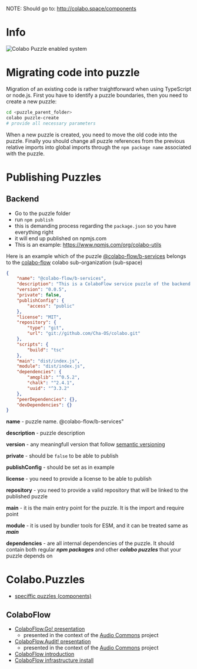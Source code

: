 NOTE: Should go to: http://colabo.space/components

# Info

![Colabo Puzzle enabled system](https://colabo.space/data/images/puzzles/colabo-puzzles-system-overview.jpg)

# Migrating code into puzzle

Migration of an existing code is rather traightforward when using TypeScript or node.js. First you have to identify a puzzle boundaries, then you need to create a new puzzle:

```sh
cd <puzzle_parent_folder>
colabo puzzle-create
# provide all necessary parameters
```

When a new puzzle is created, you need to move the old code into the puzzle. Finally you should change all puzzle references from the previous relative imports into global imports through the `npm package name` associated with the puzzle.

<!--
# Tips and Tricks of Healthy Puzzles

+ always use puzzle 

-->

# Publishing Puzzles

## Backend

+ Go to the puzzle folder
+ run `npm publish`
+ this is demanding process regarding the `package.json` so you have everything right
+ it will end up published on npmjs.com
+ This is an example: https://www.npmjs.com/org/colabo-utils

Here is an example which of the puzzle [@colabo-flow/b-services](https://www.npmjs.com/package/@colabo-flow/b-services) belongs to the [colabo-flow](https://www.npmjs.com/org/colabo-flow) colabo sub-organization (sub-space)


```json
{
    "name": "@colabo-flow/b-services",
    "description": "This is a ColaboFlow service puzzle of the backend part of the Colabo.Space ecosystem",
    "version": "0.0.5",
    "private": false,
    "publishConfig": {
        "access": "public"
    },
    "license": "MIT",
    "repository": {
        "type": "git",
        "url": "git://github.com/Cha-OS/colabo.git"
    },
    "scripts": {
        "build": "tsc"
    },
    "main": "dist/index.js",
    "module": "dist/index.js",
    "dependencies": {
        "amqplib": "^0.5.2",
        "chalk": "^2.4.1",
        "uuid": "^3.3.2"
    },
    "peerDependencies": {},
    "devDependencies": {}
}
```

**name** - puzzle name. @colabo-flow/b-services"

**description** - puzzle description

**version** - any meaningfull version that follow [semantic versioning](https://semver.org/)

**private** - should be `false` to be able to publish 

**publishConfig** - should be set as in example

**license** - you need to provide a license to be able to publish

**repository** - you need to provide a valid repository that will be linked to the published puzzle

**main** - it is the main entry point for the puzzle. It is the import and require point

**module** - it is used by bundler tools for ESM, and it can be treated same as ***main***

**dependencies** - are all internal dependencies of the puzzle. It should contain both regular ***npm packages*** and other ***colabo puzzles*** that your puzzle depends on

# Colabo.Puzzles

+ [speciffic puzzles (components)](https://github.com/Cha-OS/colabo/tree/master/development/speciffic%20components)

## ColaboFlow

+ [ColaboFlow.Go! presentation](https://docs.google.com/presentation/d/1_cvK_HFgdY6YIAAOyUJ33kn9RRkOCMkeYSghi2jSjJ8/edit?usp=sharing)
  + presented in the context of the [Audio Commons](https://www.audiocommons.org/) project
+ [ColaboFlow.Audit! presentation](https://docs.google.com/presentation/d/1aZUxoy04VcvulQIyp0ONsPmGUlN63UVQ1-9IMkYms8g/edit#slide=id.g4baa8d952e_0_10)
  + presented in the context of the [Audio Commons](https://www.audiocommons.org/) project
+ [ColaboFlow introduction](https://colabo.space/en/flow/)
+ [ColaboFlow infrastructure install](https://github.com/Cha-OS/colabo/tree/master/development/colabo/flow)

